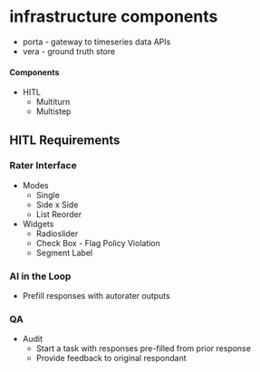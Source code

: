 # infrastructure components

* porta - gateway to timeseries data APIs
* vera - ground truth store



#### Components



* HITL
  * Multiturn
  * Multistep






## HITL Requirements
### Rater Interface

* Modes
  * Single
  * Side x Side
  * List Reorder
* Widgets
  * Radioslider
  * Check Box - Flag Policy Violation
  * Segment Label

### AI in the Loop
* Prefill responses with autorater outputs


### QA
* Audit
  * Start a task with responses pre-filled from prior response
  * Provide feedback to original respondant
